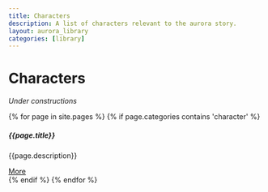 ```yaml
---
title: Characters
description: A list of characters relevant to the aurora story.
layout: aurora_library
categories: [library]
---
```


# Characters

<div class="alert alert-warning" role="alert">
    <em>Under constructions</em>
</div>

<div class="card-columns">

{% for page in site.pages %}
{% if page.categories contains 'character' %}
<div class="card">
  <div class="card-body">
    <h5 class="card-title">{{page.title}}</h5>
    <p class="card-text">{{page.description}}</p>
    <a href="{{page.url}}" class="btn btn-primary">More</a>
  </div>
</div>
{% endif %}
{% endfor %}

</div>
